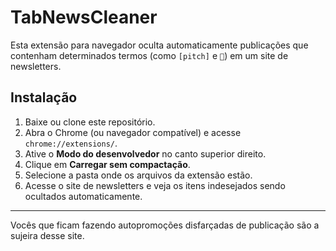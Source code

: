 # TabNewsCleaner

Esta extensão para navegador oculta automaticamente publicações que contenham determinados termos (como `[pitch]` e `🚀`) em um site de newsletters.

## Instalação

1. Baixe ou clone este repositório.
2. Abra o Chrome (ou navegador compatível) e acesse `chrome://extensions/`.
3. Ative o **Modo do desenvolvedor** no canto superior direito.
4. Clique em **Carregar sem compactação**.
5. Selecione a pasta onde os arquivos da extensão estão.
6. Acesse o site de newsletters e veja os itens indesejados sendo ocultados automaticamente.

---

Vocês que ficam fazendo autopromoções disfarçadas de publicação são a sujeira desse site.
